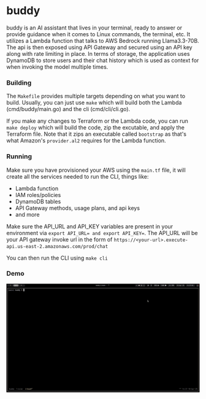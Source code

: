 # buddy

buddy is an AI assistant that lives in your terminal, ready to answer or provide guidance when it comes to Linux commands, the terminal, etc. It utilizes a Lambda function that talks to AWS Bedrock running Llama3.3-70B. The api is then exposed using API Gateway and secured using an API key along with rate limiting in place. In terms of storage, the application uses DynamoDB to store users and their chat history which is used as context for when invoking the model multiple times.

### Building

The `Makefile` provides multiple targets depending on what you want to build. Usually, you can just use `make` which will build both the Lambda (cmd/buddy/main.go) and the cli (cmd/cli/cli.go).

If you make any changes to Terraform or the Lambda code, you can run `make deploy` which will build the code, zip the excutable, and apply the Terraform file. Note that it zips an executable called `bootstrap` as that's what Amazon's `provider.al2` requires for the Lambda function.

### Running

Make sure you have provisioned your AWS using the `main.tf` file, it will create all the services needed to run the CLI, things like:

- Lambda function
- IAM roles/policies
- DynamoDB tables
- API Gateway methods, usage plans, and api keys
- and more

Make sure the API_URL and API_KEY variables are present in your environment via `export API_URL= and export API_KEY=`. The API_URL will be your API gateway invoke url in the form of `https://<your-url>.execute-api.us-east-2.amazonaws.com/prod/chat`

You can then run the CLI using `make cli`

### Demo

![](https://github.com/ManeeshWije/buddy/blob/main/buddy.GIF)
